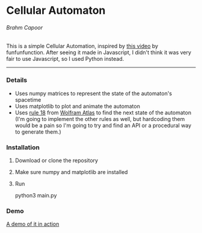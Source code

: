 # Cellular Automaton
###### Brahm Capoor

This is a simple Cellular Automation, inspired by [this video](https://www.youtube.com/watch?v=bc-fVdbjAwk) by funfunfunction. After seeing it made in Javascript, I didn't think it was very fair to use Javascript, so I used Python instead.

---

### Details
* Uses numpy matrices to represent the state of the automaton's spacetime
* Uses matplotlib to plot and animate the automaton
* Uses [rule 18](http://atlas.wolfram.com/01/01/18/) from [Wolfram Atlas](http://atlas.wolfram.com/) to find the next state of the automaton (I'm going to implement the other rules as well, but hardcoding them would be a pain so I'm going to try and find an API or a procedural way to generate them.)

### Installation
1. Download or clone the repository
2. Make sure numpy and matplotlib are installed
3. Run

    python3 main.py

### Demo
[A demo of it in action](https://github.com/brahmcapoor/cellular-automata/blob/master/Demo.gif)
